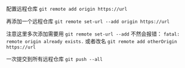 配置远程仓库
`git remote add origin https://url`

再添加一个远程仓库
`git remote set-url --add origin https://url`

注意这里多次添加需要用
`git remote set-url --add`
不然会报错：
`fatal: remote origin already exists.`
或者改名
`git remote add otherOrigin https://url`

一次提交到所有远程仓库
`git push --all`

